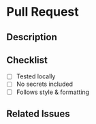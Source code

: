 # Pull Request

## Description

## Checklist
- [ ] Tested locally
- [ ] No secrets included
- [ ] Follows style & formatting

## Related Issues